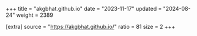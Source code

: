 +++
title = "akgbhat.github.io"
date = "2023-11-17"
updated = "2024-08-24"
weight = 2389

[extra]
source = "https://akgbhat.github.io/"
ratio = 81
size = 2
+++
